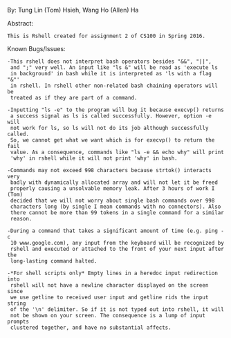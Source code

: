 By:
    Tung Lin (Tom) Hsieh, Wang Ho (Allen) Ha

Abstract:

    This is Rshell created for assignment 2 of CS100 in Spring 2016.

Known Bugs/Issues:

    -This rshell does not interpret bash operators besides "&&", "||",
     and ";" very well. An input like "ls &" will be read as 'execute ls
     in background' in bash while it is interpreted as 'ls with a flag "&"'
     in rshell. In rshell other non-related bash chaining operators will be
     treated as if they are part of a command.

    -Inputting "ls -e" to the program will bug it because execvp() returns
     a success signal as ls is called successfully. However, option -e will 
     not work for ls, so ls will not do its job although successfully called. 
     So, we cannot get what we want which is for execvp() to return the fail 
     value. As a consequence, commands like "ls -e && echo why" will print
     'why' in rshell while it will not print 'why' in bash.

    -Commands may not exceed 998 characters because strtok() interacts very
     badly with dynamically allocated array and will not let it be freed
     properly causing a unsolvable memory leak. After 3 hours of work I (Tom)
     decided that we will not worry about single bash commands over 998 
     characters long (by single I mean commands with no connectors). Also
     there cannot be more than 99 tokens in a single command for a similar
     reason.

    -During a command that takes a significant amount of time (e.g. ping -c
     10 www.google.com), any input from the keyboard will be recognized by 
     rshell and executed or attached to the front of your next input after the
     long-lasting command halted.

    -*For shell scripts only* Empty lines in a heredoc input redirection into
     rshell will not have a newline character displayed on the screen since
     we use getline to received user input and getline rids the input string
     of the '\n' delimiter. So if it is not typed out into rshell, it will
     not be shown on your screen. The consequence is a lump of input prompts
     clustered together, and have no substantial affects.
     
